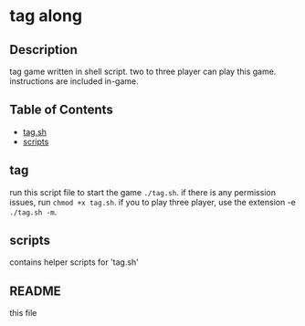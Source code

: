 # tag along

## Description

tag game written in shell script.
two to three player can play this game.
instructions are included in-game.

## Table of Contents

- [tag.sh](#tag)
- [scripts](#scripts)

## tag
run this script file to start the game `./tag.sh`.
if there is any permission issues, run `chmod +x tag.sh`.
if you to play three player, use the extension -e `./tag.sh -m`.

## scripts
contains helper scripts for 'tag.sh'

## README
this file
